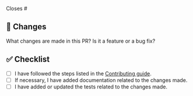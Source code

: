 Closes #

## 🎯 Changes

What changes are made in this PR? Is it a feature or a bug fix?

## ✅ Checklist

- [ ] I have followed the steps listed in the [Contributing guide](https://github.com/trpc/trpc/blob/next/CONTRIBUTING.md).
- [ ] If necessary, I have added documentation related to the changes made.
- [ ] I have added or updated the tests related to the changes made.